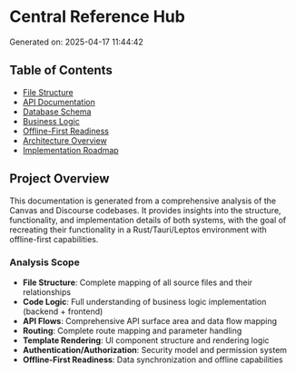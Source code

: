 # Central Reference Hub

Generated on: 2025-04-17 11:44:42

## Table of Contents

- [File Structure](file_structure.md)
- [API Documentation](api_documentation.md)
- [Database Schema](database_schema.md)
- [Business Logic](business_logic.md)
- [Offline-First Readiness](offline_readiness.md)
- [Architecture Overview](architecture_overview.md)
- [Implementation Roadmap](implementation_roadmap.md)

## Project Overview

This documentation is generated from a comprehensive analysis of the Canvas and Discourse codebases. It provides insights into the structure, functionality, and implementation details of both systems, with the goal of recreating their functionality in a Rust/Tauri/Leptos environment with offline-first capabilities.

### Analysis Scope

- **File Structure**: Complete mapping of all source files and their relationships
- **Code Logic**: Full understanding of business logic implementation (backend + frontend)
- **API Flows**: Comprehensive API surface area and data flow mapping
- **Routing**: Complete route mapping and parameter handling
- **Template Rendering**: UI component structure and rendering logic
- **Authentication/Authorization**: Security model and permission system
- **Offline-First Readiness**: Data synchronization and offline capabilities

